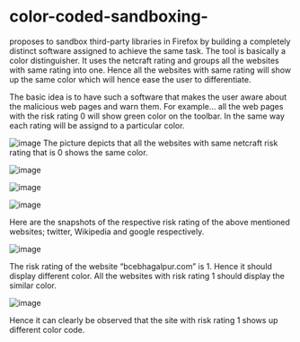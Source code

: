 # color-coded-sandboxing-

proposes to sandbox third-party libraries in Firefox by building a completely distinct software assigned to achieve the same task. The tool is basically a color distinguisher. It uses the netcraft rating and groups all the websites with same rating into one. Hence all the websites with same rating will show up the same color which will hence ease the user to differentiate.

The basic idea is to have such a software that makes the user aware about the malicious web pages and warn them. For example… all the web pages with the risk rating 0 will show green color on the toolbar. In the same way each rating will be assignd to a particular color. 

![image](https://user-images.githubusercontent.com/43038862/70246266-7779d980-179d-11ea-8094-9b139ebcaa51.png)
The picture depicts that all the websites with same netcraft risk rating that is 0 shows the same color. 


![image](https://user-images.githubusercontent.com/43038862/70246364-a5f7b480-179d-11ea-9ea4-f7a93860febc.png)

![image](https://user-images.githubusercontent.com/43038862/70246380-ab54ff00-179d-11ea-8372-62f119974338.png)

![image](https://user-images.githubusercontent.com/43038862/70246399-b314a380-179d-11ea-93b6-935f11fab0f3.png)

Here are the snapshots of the respective risk rating of the above mentioned websites; twitter, Wikipedia and google respectively. 


![image](https://user-images.githubusercontent.com/43038862/70246545-f0793100-179d-11ea-8c53-c508410df3b9.png)

The risk rating of the website “bcebhagalpur.com” is 1. Hence it should display different color. All the websites with risk rating 1 should display the similar color.

![image](https://user-images.githubusercontent.com/43038862/70246568-f838d580-179d-11ea-8f7b-9c426a1a94ac.png)

Hence it can clearly be observed that the site with risk rating 1 shows up different color code.
